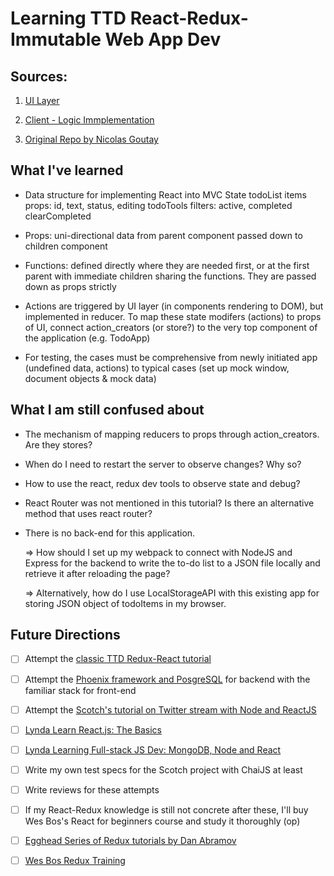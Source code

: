 # Learning TTD React-Redux-Immutable Web App Dev

## Sources:

1. [UI Layer](http://www.theodo.fr/blog/2016/03/getting-started-with-react-redux-and-immutable-a-test-driven-tutorial-part-1/)

2. [Client - Logic Immplementation](http://www.theodo.fr/blog/2016/03/getting-started-with-react-redux-and-immutable-a-test-driven-tutorial-part-2/)

3. [Original Repo by Nicolas Goutay](https://github.com/phacks/redux-todomvc)

## What I've learned

- Data structure for implementing React into MVC
    State
      todoList
        items
          props: id, text, status, editing
      todoTools
        filters: active, completed
        clearCompleted

- Props: uni-directional data from parent component passed down to children component
- Functions: defined directly where they are needed first, or at the first parent with immediate children sharing the functions. They are passed down as props strictly
- Actions are triggered by UI layer (in components rendering to DOM), but implemented in reducer. To map these state modifers (actions) to props of UI, connect action_creators (or store?) to the very top component of the application (e.g. TodoApp)
- For testing, the cases must be comprehensive from newly initiated app (undefined data, actions) to typical cases (set up mock window, document objects & mock data)

## What I am still confused about

- The mechanism of mapping reducers to props through action_creators. Are they stores?
- When do I need to restart the server to observe changes? Why so?
- How to use the react, redux dev tools to observe state and debug?
- React Router was not mentioned in this tutorial? Is there an alternative method that uses react router?
- There is no back-end for this application.

  => How should I set up my webpack to connect with NodeJS and Express for the backend to write the to-do list to a JSON file locally and retrieve it after reloading the page?

  => Alternatively, how do I use LocalStorageAPI with this existing app for storing JSON object of todoItems in my browser.

## Future Directions

- [ ] Attempt the [classic TTD Redux-React tutorial](http://teropa.info/blog/2015/09/10/full-stack-redux-tutorial.html)
- [ ] Attempt the [Phoenix framework and PosgreSQL](https://blog.diacode.com/trello-clone-with-phoenix-and-react-pt-1) for backend with the familiar stack for front-end
- [ ] Attempt the [Scotch's tutorial on Twitter stream with Node and ReactJS](https://scotch.io/tutorials/build-a-real-time-twitter-stream-with-node-and-react-js)
- [ ] [Lynda Learn React.js: The Basics](https://www.lynda.com/React.js-tutorials/Up-Running-React.js/379264-2.html)
- [ ] [Lynda Learning Full-stack JS Dev: MongoDB, Node and React](https://www.lynda.com/Express-js-tutorials/Learning-Full-Stack-JavaScript-Development-MongoDB-Node-React/533304-2.html)
- [ ] Write my own test specs for the Scotch project with ChaiJS at least
- [ ] Write reviews for these attempts
- [ ] If my React-Redux knowledge is still not concrete after these, I'll buy Wes Bos's React for beginners course and study it thoroughly (op)
- [ ] [Egghead Series of Redux tutorials by Dan Abramov](https://egghead.io/courses/getting-started-with-redux)
- [ ] [Wes Bos Redux Training](https://learnredux.com/)



